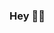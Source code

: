 ### Hey 👋🏼

<!--
**YaellePlumail/YaellePlumail** is a ✨ _special_ ✨ repository because its `README.md` (this file) appears on your GitHub profile.


# - 🌱 I’m currently learning Digital Campus Nantes
